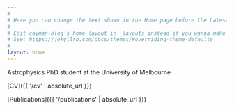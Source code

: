 ```yaml
---
#
# Here you can change the text shown in the Home page before the Latest Posts section.
#
# Edit cayman-blog's home layout in _layouts instead if you wanna make some changes
# See: https://jekyllrb.com/docs/themes/#overriding-theme-defaults
#
layout: home
---
```


Astrophysics PhD student at the University of Melbourne

[CV]({{ '/cv' | absolute_url }})

[Publications]({{ '/publications' | absolute_url }})
